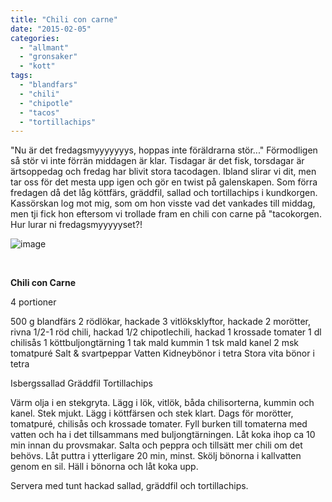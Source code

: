 ```yaml
---
title: "Chili con carne"
date: "2015-02-05"
categories: 
  - "allmant"
  - "gronsaker"
  - "kott"
tags: 
  - "blandfars"
  - "chili"
  - "chipotle"
  - "tacos"
  - "tortillachips"
---
```


"Nu är det fredagsmyyyyyyys, hoppas inte föräldrarna stör..." Förmodligen så stör vi inte förrän middagen är klar. Tisdagar är det fisk, torsdagar är ärtsoppedag och fredag har blivit stora tacodagen. Ibland slirar vi dit, men tar oss för det mesta upp igen och gör en twist på galenskapen. Som förra fredagen då det låg köttfärs, gräddfil, sallad och tortillachips i kundkorgen. Kassörskan log mot mig, som om hon visste vad det vankades till middag, men tji fick hon eftersom vi trollade fram en chili con carne på "tacokorgen. Hur lurar ni fredagsmyyyyyset?!

![image](/static/img/image1-1024x768.jpg)

 

**Chili con Carne**

4 portioner

500 g blandfärs 2 rödlökar, hackade 3 vitlöksklyftor, hackade 2 morötter, rivna 1/2-1 röd chili, hackad 1/2 chipotlechili, hackad 1 krossade tomater 1 dl chilisås 1 köttbuljongtärning 1 tak mald kummin 1 tsk mald kanel 2 msk tomatpuré Salt & svartpeppar Vatten Kidneybönor i tetra Stora vita bönor i tetra

Isbergssallad Gräddfil Tortillachips

Värm olja i en stekgryta. Lägg i lök, vitlök, båda chilisorterna, kummin och kanel. Stek mjukt. Lägg i köttfärsen och stek klart. Dags för morötter, tomatpuré, chilisås och krossade tomater. Fyll burken till tomaterna med vatten och ha i det tillsammans med buljongtärningen. Låt koka ihop ca 10 min innan du provsmakar. Salta och peppra och tillsätt mer chili om det behövs. Låt puttra i ytterligare 20 min, minst. Skölj bönorna i kallvatten genom en sil. Häll i bönorna och låt koka upp.

Servera med tunt hackad sallad, gräddfil och tortillachips.
